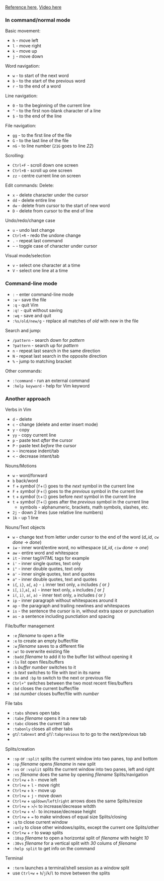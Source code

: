[Reference here](https://ctoomey.com/mastering-the-vim-language-slides.pdf),
[Video here](https://youtu.be/wlR5gYd6um0)

### In command/normal mode

Basic movement:
- `h` - move left
- `l` - move right
- `k` - move up
- `j` - move down

Word navigation:
- `w` - to start of the next word
- `b` - to the start of the previous word
- `r` - to the end of a word

Line navigation:
- `0` - to the beginning of the current line
- `^` - to the first non-blank character of a line
- `$` - to the end of the line

File navigation:
- `gg` - to the first line of the file
- `G` - to the last line of the file
- `nG` - to line number (`21G` goes to line *22*)

Scrolling:
- `Ctrl+F` - scroll down one screen
- `Ctrl+B` - scroll up one screen
- `zz` - centre current line on screen

Edit commands:
Delete:
- `x` - delete character under the cursor
- `dd` - delete entire line
- `dw` - delete from cursor to the start of new word
- `D` - delete from cursor to the end of line

Undo/redo/change case
- `u` - undo last change
- `Ctrl+R` - redo the undone change
- `.` - repeat last command
- `~` - toggle case of character under cursor

Visual mode/selection
- `v` - select one character at a time
- `V` - select one line at a time

### Command-line mode
- `:` - enter command-line mode
- `:w` - save the file
- `:q` - quit Vim
- `:q!` - quit without saving
- `:wq` - save and quit
- `:%s/old/new/g` - replace all matches of *old* with *new* in the file

Search and jump:
- `/pattern` - search down for *pattern*
- `?pattern` - search up for *pattern*
- `n` - repeat last search in the same direction
- `N` - repeat last search in the opposite direction
- `%` - jump to matching bracket

Other commands:
- `:!command` - run an external command
- `:help keyword` - help for Vim keyword


### Another approach
Verbs in Vim
- `d` - delete  
- `c` - change (delete and enter insert mode)
- `y` - copy
- `yy` - copy current line
- `p` - paste text *after* the cursor
- `P` - paste text *before* the cursor
- `>` - increase indent/tab
- `<` - decrease intent/tab

Nouns/Motions
- `w` - word/forward
- `b` back/word
- `f` + *symbol* (`f`+`(`) goes to the *next* symbol in the current line
- `F` + *symbol* (`F`+`(`) goes to the *previous* symbol in the current line
- `t` + *symbol* (`t`+`(`) goes before *next* symbol in the current line
- `t` + *symbol* (`T`+`(`) goes after the *previous* symbol in the current line
  - symbols - alphanumeric, brackets, math symbols, slashes, etc.
- `2j` - down 2 lines (use relative line numbers)
- `1k` - up 1 line

Nouns/Text objects
- `w` - change text from letter under cursor to the end of the word (*d_id*, `cw` *done* -> *done*)
- `iw` - inner word/entire word, no withespace (*d_id*, `ciw` *done* -> *one*)
- `aw` - entire word and whitespace
- `it` - inner tag/*HTML* tags for example
- `i'` - inner single quotes, text only
- `i"` - inner double quotes, text only
- `a'` - inner single quotes, text and quotes
- `a"` - inner double quotes, text and quotes
- `i{`, `i}`, `a{`, `a}` - `i` inner text only, `a` includes *{* or *}*
- `i[`, `i]`,`a[`, `a]` - inner text only, `a` includes *[* or *]*
- `i(`, `i)`, `a(`, `a)` - inner text only, `a` includes *(* or *)*
- `ip` - inner paragraph without whitespaces around it
- `ap` - the paragraph and trailing newlines and whitespaces
- `is` - the sentence the cursor is in, without extra space or punctuation
- `as` - a sentence including punctiation and spacing

File/buffer management
- `:e` *filename* to open a file
- `:e` to create an empty buffer/file
- `:w` *filename* saves to a different file
- `:w!` to overwrite existing file
- `:badd` *filename* to add it to the buffer list without opening it
- `:ls` list open files/buffers
- `:b` *buffer number* switches to it
- `:b` *text* switches to file with *text* in its name
- `:bn` and `:bp` to switch to the next or previous file
- `Ctrl+^` switches between the two most recent files/buffers
- `:bd` closes the current buffer/file
- `:bd` *number* closes buffer/file with *number*

File tabs
- `:tabs` shows open tabs
- `:tabe` *filename* opens it in a new tab
- `:tabc` closes the current tab
- `:tabonly` closes all other tabs
- `gt`/`:tabnext` and `gT`/`:tabprevious` to to go to the next/previous tab
- 

Splits/creation
- `:sp` or `:split` splits the current window into two panes, top and bottom
- `:sp` *filename* opens *filename* in new split
- `:vs` or `:vsplit` splits the current window into two panes, left and right
- `:vs` *filename* does the same by opening *filename*
Splits/navigation
- `Ctrl+w` + `h` - move left
- `Ctrl+w` + `l` - move right
- `Ctrl+w` + `k` - move up
- `Ctrl+w` + `j` - move down
- `Ctrl+w` + `up`/`down`/`left`/`right` arrows does the same
Splits/resize
- `Ctrl+w` + `>`/`<` to increase/decrease witdth
- `Ctrl+w` + `+`/`-` to increase/decrease height
- `Ctrl+w` + `=` to make windows of equal size
Splits/closing
- `:q` to close current window
- `:only` to close other windows/splits, except the current one
Splits/other
- `Ctrl+w` + `r` to swap splits
- `:10sp` *filename* to open a horizontal split of *filename* with height *10*
- `:30vs` *filename* for a vertical split with *30* colums of *filename*
- `:help split` to get info on the command

Terminal
- `:term` launches a terminal/shell session as a window split
- use `Ctrl+w` + `h`/`j`/`k`/`l` to move between the splits
